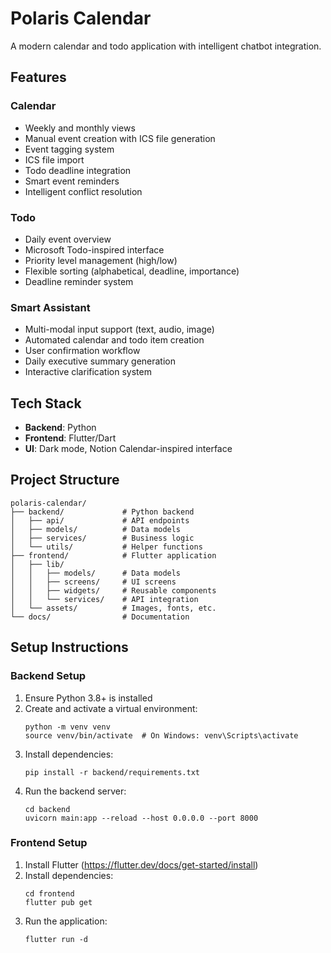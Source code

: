 # Polaris Calendar

A modern calendar and todo application with intelligent chatbot integration.

## Features

### Calendar
- Weekly and monthly views
- Manual event creation with ICS file generation
- Event tagging system
- ICS file import
- Todo deadline integration
- Smart event reminders
- Intelligent conflict resolution

### Todo
- Daily event overview
- Microsoft Todo-inspired interface
- Priority level management (high/low)
- Flexible sorting (alphabetical, deadline, importance)
- Deadline reminder system

### Smart Assistant
- Multi-modal input support (text, audio, image)
- Automated calendar and todo item creation
- User confirmation workflow
- Daily executive summary generation
- Interactive clarification system

## Tech Stack
- **Backend**: Python
- **Frontend**: Flutter/Dart
- **UI**: Dark mode, Notion Calendar-inspired interface

## Project Structure
```
polaris-calendar/
├── backend/             # Python backend
│   ├── api/             # API endpoints
│   ├── models/          # Data models
│   ├── services/        # Business logic
│   └── utils/           # Helper functions
├── frontend/            # Flutter application
│   ├── lib/
│   │   ├── models/      # Data models
│   │   ├── screens/     # UI screens
│   │   ├── widgets/     # Reusable components
│   │   └── services/    # API integration
│   └── assets/          # Images, fonts, etc.
└── docs/                # Documentation
```

## Setup Instructions

### Backend Setup
1. Ensure Python 3.8+ is installed
2. Create and activate a virtual environment:
   ```
   python -m venv venv
   source venv/bin/activate  # On Windows: venv\Scripts\activate
   ```
3. Install dependencies:
   ```
   pip install -r backend/requirements.txt
   ```
4. Run the backend server:
   ```
   cd backend
   uvicorn main:app --reload --host 0.0.0.0 --port 8000
   ```

### Frontend Setup
1. Install Flutter (https://flutter.dev/docs/get-started/install)
2. Install dependencies:
   ```
   cd frontend
   flutter pub get
   ```
3. Run the application:
   ```
   flutter run -d
   ```